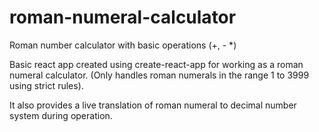# roman-numeral-calculator
Roman number calculator with basic operations (+, - *)

Basic react app created using create-react-app for working as a roman numeral calculator.
(Only handles roman numerals in the range 1 to 3999 using strict rules).

It also provides a live translation of roman numeral to decimal number system during operation.

